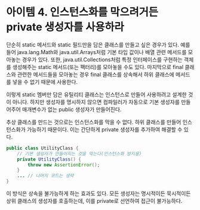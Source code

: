 # 아이템 4. 인스턴스화를 막으려거든 private 생성자를 사용하라
단순히 static 메서드와 static 필드만을 담은 클래스를 만들고 싶은 경우가 있다.
예를 들어 java.lang.Math와 java.util.Arrays처럼 기본 타입 값이나 배열 관련 메서드를 모아놓는 경우가 있다.
또한, java.util.Collections처럼 특정 인터페이스를 구현하는 객체를 생성해주는 static 메서드(또는 팩터리)를 모아놓을 수도 있다.
마지막으로 final 클래스와 관련한 메서드들을 모아놓는 경우 final 클래스를 상속해서 하위 클래스에 메서드를 넣을 수 없기 때문에 사용한다.

이렇게 static 멤버만 담은 유틸리티 클래스는 인스턴스로 만들어 사용하려고 설계한 것이 아니다.
하지만 생성자를 명시하지 않으면 컴파일러가 자동으로 기본 생성자를 만들어주어 매개변수가 없는 public 생성자가 만들어진다.

추상 클래스를 만드는 것으로는 인스턴스화를 막을 수 없다. 하위 클래스를 만들어 인스턴스화가 가능하기 때문이다.
이는 간단하게 private 생성자를 추가하여 해결할 수 있다.
```java
public class UtilityClass {
    // 기본 생성자가 만들어지는 것을 막는다(인스턴스화 방지용)
    private UtilityClass() {
        throw new AssertionError();
    }
    ... // 나머지 코드는 생략
}

```
이 방식은 상속을 불가능하게 하는 효과도 있다. 모든 생성자는 명시적이든 묵시적이든 상위 클래스의 생성자를 호출하는데, 이를 private로 선언하여 접근이 불가능하다.
